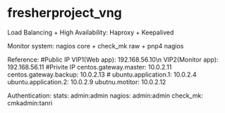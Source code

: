 # fresherproject_vng
Load Balancing + High Availability:
    Haproxy + Keepalived

Monitor system:
    nagios core + check_mk raw + pnp4 nagios 


Reference: 
    #Public IP
    VIP1(Web app):      192.168.56.10\n
    VIP2(Monitor app):  192.168.56.11
    #Privite IP
    centos.gateway.master:  10.0.2.11
    centos.gateway.backup:  10.0.2.13
    #
    ubuntu.application.1:   10.0.2.4
    ubuntu.application.2:   10.0.2.9
    ubutnu.motitor:         10.0.2.12

Authentication:
    stats:      admin:admin
    nagios:     admin:admin
    check_mk:   cmkadmin:tanri           

